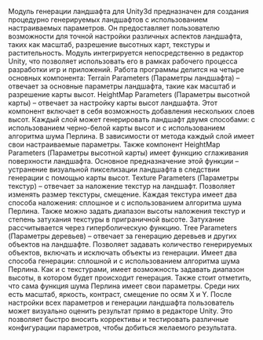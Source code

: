 Модуль генерации ландшафта для Unity3d предназначен для создания процедурно генерируемых ландшафтов с использованием настраиваемых параметров. Он предоставляет пользователю возможности для точной настройки различных аспектов ландшафта, таких как масштаб, разрешение высотных карт, текстуры и растительность. Модуль интегрируется непосредственно в редактор Unity, что позволяет использовать его в рамках рабочего процесса разработки игр и приложений.
	Работа программы делится на четыре основных компонента:
Terrain Parameters (Параметры ландшафта) – отвечает за основные параметры ландшафта, такие как масштаб и разрешение карты высот.
HeightMap Parameters (Параметры высотной карты) – отвечает за настройку карты высот ландшафта. Этот компонент включает в себя возможность добавления нескольких слоев высот. Каждый слой может генерировать ландшафт двумя способами: с использованием черно-белой карты высот и с использованием алгоритма шума Перлина. В зависимости от метода каждый слой имеет свои настраиваемые параметры. Также компонент HeightMap Parameters (Параметры высотной карты) имеет функцию сглаживания поверхности ландшафта. Основное предназначение этой функции – устранение визуальной пикселизации ландшафта в следствии генерации с помощью карты высот.
Texture Parameters (Параметры текстур) – отвечает за наложение текстур на ландшафт. Позволяет изменять размер текстуры, смещение. Каждая текстура имеет два способа наложения: сплошное и с использованием алгоритма шума Перлина. Также можно задать диапазон высоты наложения текстур и степень затухания текстуры в приграничной высоте. Затухание рассчитывается через гиперболическую функцию.
Tree Parameters (Параметры деревьев) – отвечает за генерацию деревьев и других объектов на ландшафте. Позволяет задавать количество генерируемых объектов, включать и исключать объекты из генерации. Имеет два способа генерации: сплошной и с использованием алгоритма шума Перлина. Как и с текстурами, имеет возможность задавать диапазон высоты, в котором будет происходит генерация.
Также стоит отметить, что сама функция шума Перлина имеет свои параметры. Среди них есть масштаб, яркость, контраст, смещение по осям X и Y.
После настройки всех параметров и генерации ландшафта пользователь может визуально оценить результат прямо в редакторе Unity. Это позволяет быстро вносить коррективы и тестировать различные конфигурации параметров, чтобы добиться желаемого результата.
